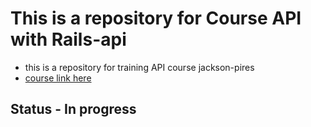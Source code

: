 # This is a repository for Course API with Rails-api

- this is a repository for training API course jackson-pires 
- [course link here](https://www.udemy.com/course/rubyonrails-api)

## Status - In progress